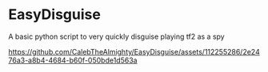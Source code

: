 # EasyDisguise
A basic python script to very quickly disguise playing tf2 as a spy





https://github.com/CalebTheAlmighty/EasyDisguise/assets/112255286/2e2476a3-a8b4-4684-b60f-050bde1d563a

